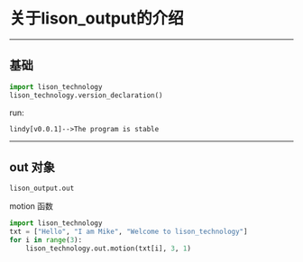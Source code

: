 # 关于lison_output的介绍

---



## 基础

~~~python
import lison_technology
lison_technology.version_declaration()
~~~
run:
~~~
lindy[v0.0.1]-->The program is stable
~~~

-----
## out 对象
~~~
lison_output.out
~~~

motion 函数
~~~python
import lison_technology
txt = ["Hello", "I am Mike", "Welcome to lison_technology"]
for i in range(3):
    lison_technology.out.motion(txt[i], 3, 1)
~~~